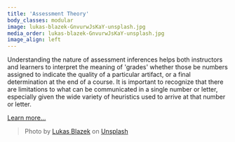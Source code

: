 ```yaml
---
title: 'Assessment Theory'
body_classes: modular
image: lukas-blazek-GnvurwJsKaY-unsplash.jpg
media_order: lukas-blazek-GnvurwJsKaY-unsplash.jpg
image_align: left
---
```


Understanding the nature of assessment inferences helps both instructors and learners to interpret the meaning of 'grades' whether those be numbers assigned to indicate the quality of a particular artifact, or a final determination at the end of a course. It is important to recognize that there are limitations to what can be communicated in a single number or letter, especially given the wide variety of heuristics used to arrive at that number or letter.

[Learn more...](https://multi-access.twu.ca/assessment/theoretical-framework/theory?classes=btn,mt-4,w-content,block)

> Photo by <a href="https://unsplash.com/@goumbik?utm_source=unsplash&utm_medium=referral&utm_content=creditCopyText">Lukas Blazek</a> on <a href="https://unsplash.com/s/photos/desk?utm_source=unsplash&utm_medium=referral&utm_content=creditCopyText">Unsplash</a>
  